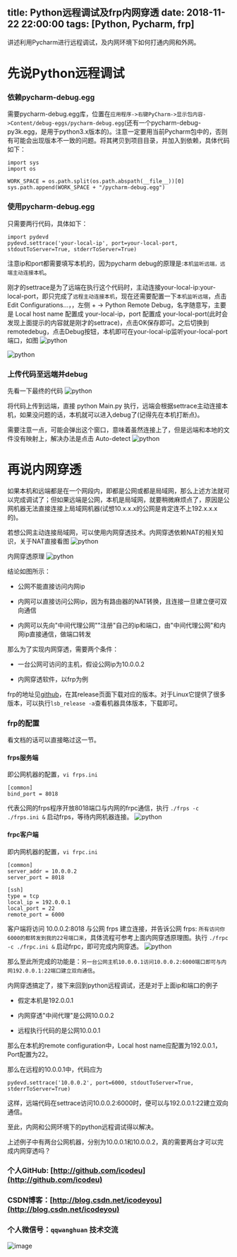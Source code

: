 title: Python远程调试及frp内网穿透
date: 2018-11-22 22:00:00
tags: [Python, Pycharm, frp]
----

讲述利用Pycharm进行远程调试，及内网环境下如何打通内网和外网。

<!--more-->

# 先说Python远程调试

### 依赖pycharm-debug.egg

需要pycharm-debug.egg库，位置在`应用程序->右键PyCharm->显示包内容->Content/debug-eggs/pycharm-debug.egg`(还有一个pycharm-debug-py3k.egg，是用于python3.x版本的)。注意一定要用当前Pycharm包中的，否则有可能会出现版本不一致的问题。将其拷贝到项目目录，并加入到依赖，具体代码如下：

```
import sys
import os

WORK_SPACE = os.path.split(os.path.abspath(__file__))[0]
sys.path.append(WORK_SPACE + "/pycharm-debug.egg")
```

### 使用pycharm-debug.egg

只需要两行代码，具体如下：

```
import pydevd
pydevd.settrace('your-local-ip', port=your-local-port, stdoutToServer=True, stderrToServer=True)
```

注意ip和port都需要填写本机的，因为pycharm debug的原理是:`本机监听远端，远端主动连接本机`。

刚才的settrace是为了远端在执行这个代码时，主动连接your-local-ip:your-local-port，即只完成了`远程主动连接本机`，现在还需要配置一下`本机监听远端`，点击Edit Configurations...，，左侧 + -> Python Remote Debug，名字随意写，主要是 Local host name 配置成 your-local-ip，port 配置成 your-local-port(此时会发现上面提示的内容就是刚才的settrace)，点击OK保存即可。之后切换到remotedebug，点击Debug按钮，本机即可在your-local-ip监听your-local-port端口，如图
![python](http://qiniu.icodeyou.com/python-remotedebug-0.png)

![python](http://qiniu.icodeyou.com/python-remotedebug-1.png)


### 上传代码至远端并debug

先看一下最终的代码
![python](http://qiniu.icodeyou.com/python-remotedebug-2.png)

将代码上传到远端，直接 python Main.py 执行，远端会根据settrace主动连接本机，如果没问题的话，本机就可以进入debug了(记得先在本机打断点)。

需要注意一点，可能会弹出这个窗口，意味着虽然连接上了，但是远端和本地的文件没有映射上，解决办法是点击 Auto-detect
![python](http://qiniu.icodeyou.com/python-remotedebug-3.png)



# 再说内网穿透

如果本机和远端都是在一个网段内，即都是公网或都是局域网，那么上述方法就可以完成调试了；但如果远端是公网，本机是局域网，就要稍微麻烦点了，原因是公网机器无法直接连接上局域网机器(试想10.x.x.x的公网是肯定连不上192.x.x.x的)。

若想公网主动连接局域网，可以使用内网穿透技术。内网穿透依赖NAT的相关知识，关于NAT直接看图
![python](http://qiniu.icodeyou.com/python-remotedebug-4.png)

内网穿透原理
![python](http://qiniu.icodeyou.com/python-remotedebug-5.png)


结论如图所示：

- 公网不能直接访问内网ip

- 内网可以直接访问公网ip，因为有路由器的NAT转换，且连接一旦建立便可双向通信

- 内网可以先向"中间代理公网""注册"自己的ip和端口，由"中间代理公网"和内网ip直接通信，做端口转发

那么为了实现内网穿透，需要两个条件：

- 一台公网可访问的主机，假设公网ip为10.0.0.2

- 内网穿透软件，以frp为例

frp的地址见[github](https://github.com/fatedier/frp/releases)，在其release页面下载对应的版本。对于Linux它提供了很多版本，可以执行`lsb_release -a`查看机器具体版本，下载即可。

### frp的配置

看文档的话可以直接略过这一节。

#### frps服务端

即公网机器的配置，`vi frps.ini`

```
[common]
bind_port = 8018
```

代表公网的frps程序开放8018端口与内网的frpc通信，执行 `./frps -c ./frps.ini &` 启动frps，等待内网机器连接。
![python](http://qiniu.icodeyou.com/python-remotedebug-7.png)


#### frpc客户端

即内网机器的配置，`vi frpc.ini`

```
[common]
server_addr = 10.0.0.2
server_port = 8018

[ssh]
type = tcp
local_ip = 192.0.0.1
local_port = 22
remote_port = 6000
```

客户端将访问 10.0.0.2:8018 与公网 frps 建立连接，并告诉公网 frps: `所有访问你6000的都转发到我的22号端口来`，具体流程可参考上面内网穿透原理图。执行 `./frpc -c ./frpc.ini &` 启动frpc，即可完成内网穿透。
![python](http://qiniu.icodeyou.com/python-remotedebug-8.png)

那么至此所完成的功能是：`另一台公网主机10.0.0.1访问10.0.0.2:6000端口即可与内网192.0.0.1:22端口建立双向通信`。

内网穿透搞定了，接下来回到python远程调试，还是对于上面ip和端口的例子

- 假定本机是192.0.0.1

- 内网穿透"中间代理"是公网10.0.0.2

- 远程执行代码的是公网10.0.0.1


那么在本机的remote configuration中，Local host name应配置为192.0.0.1，Port配置为22。

那么在远程的10.0.0.1中，代码应为

```
pydevd.settrace('10.0.0.2', port=6000, stdoutToServer=True, stderrToServer=True)
```

这样，远端代码在settrace访问10.0.0.2:6000时，便可以与192.0.0.1:22建立双向通信。

至此，内网和公网环境下的python远程调试得以解决。

上述例子中有两台公网机器，分别为10.0.0.1和10.0.0.2，真的需要两台才可以完成内网穿透吗？


### 个人GitHub:  [http://github.com/icodeu](http://github.com/icodeu)

### CSDN博客：[http://blog.csdn.net/icodeyou](http://blog.csdn.net/icodeyou)

### 个人微信号：`qqwanghuan`  技术交流

![image](http://7xivx9.com1.z0.glb.clouddn.com/wxqrcode_260.png)